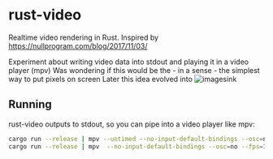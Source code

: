# rust-video
Realtime video rendering in Rust. Inspired by https://nullprogram.com/blog/2017/11/03/

Experiment about writing video data into stdout and playing it in a video player (mpv)
Was wondering if this would be the - in a sense - the simplest way to put pixels on screen
Later this idea evolved into ![imagesink](https://github.com/kirinokirino/imagesink)

## Running
rust-video outputs to stdout, so you can pipe into a video player like mpv:
```bash
cargo run --release | mpv --untimed --no-input-default-bindings --osc=no -
cargo run --release | mpv  --no-input-default-bindings --osc=no --fps=10 --no-correct-pts --no-cache -
```
